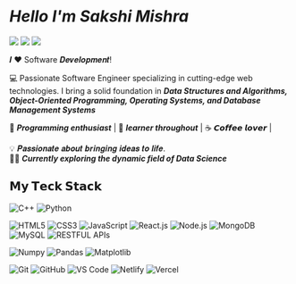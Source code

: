 # ***Hello I'm Sakshi Mishra***


[![](https://img.shields.io/badge/-@sakshi8299-%23181717?style=flat-square&logo=github)](https://github.com/sakshi8299)
[![](https://img.shields.io/badge/-@Sakshi_Mishra-%23181717?style=flat-square&logo=linkedin)](https://www.linkedin.com/in/sakshi-mishra-79b994203/)
[![](https://img.shields.io/badge/-@sakshi8299-%23181717?style=flat-square&logo=leetcode)](https://leetcode.com/u/sakshi8299/)


𝑰 ❤️ Software 𝑫𝒆𝒗𝒆𝒍𝒐𝒑𝒎𝒆𝒏𝒕!

:computer: Passionate Software Engineer specializing in cutting-edge web technologies. I bring a solid foundation in ***Data Structures and Algorithms, Object-Oriented Programming, Operating Systems, and Database Management Systems***

🖖 ***Programming enthusiast*** |  🎯 ***learner throughout*** | ☕️ 𝘾𝙤𝙛𝙛𝙚𝙚 𝙡𝙤𝙫𝙚𝙧 | 

💡 𝑷𝒂𝒔𝒔𝒊𝒐𝒏𝒂𝒕𝒆 𝒂𝒃𝒐𝒖𝒕 𝒃𝒓𝒊𝒏𝒈𝒊𝒏𝒈 𝒊𝒅𝒆𝒂𝒔 𝒕𝒐 𝒍𝒊𝒇𝒆.<br/>
👩‍💻 ***Currently exploring the dynamic field of Data Science***


## 𝗠𝘆 𝗧𝗲𝗰𝗸 𝗦𝘁𝗮𝗰𝗸
![C++](https://img.shields.io/badge/-C++-%231d365d?style=flat-square&logo=C++&logoColor=ffffff)
![Python](https://img.shields.io/badge/-Python-%23CC6699?style=flat-square&logo=Python&logoColor=ffffff)

![HTML5](https://img.shields.io/badge/-HTML5-%23E44D27?style=flat-square&logo=html5&logoColor=ffffff)
![CSS3](https://img.shields.io/badge/-CSS3-%231572B6?style=flat-square&logo=css3)
![JavaScript](https://img.shields.io/badge/-JavaScript-%23F7DF1C?style=flat-square&logo=javascript&logoColor=000000&labelColor=%23F7DF1C&color=%23FFCE5A)
![React.js](https://img.shields.io/badge/-React.js-%23282C34?style=flat-square&logo=react)
![Node.js](https://img.shields.io/badge/-Node.js-%23000000?style=flat-square&logo=nodedotjs)
![MongoDB](https://img.shields.io/badge/-MongoDB-%23282C34?style=flat-square&logo=MongoDB)
![MySQL](https://img.shields.io/badge/-MySQL-%23282C34?style=flat-square&logo=MySQL)
![RESTFUL APIs](https://img.shields.io/badge/-RESTFUL_APIs-%23282C34?style=flat-square&logo=RESTFUL_APIs)

![Numpy](https://img.shields.io/badge/-Numpy-%23282C34?style=flat-square&logo=Numpy)
![Pandas](https://img.shields.io/badge/-Pandas-%23282C34?style=flat-square&logo=Pandas)
![Matplotlib](https://img.shields.io/badge/-Matplotlib-%23282C34?style=flat-square&logo=Matplotlib)

![Git](https://img.shields.io/badge/-Git-%23F05032?style=flat-square&logo=git&logoColor=%23ffffff)
![GitHub](https://img.shields.io/badge/-GitHub-FCA121?style=flat-square&logo=github)
![VS Code](https://img.shields.io/badge/-VSCode-%23007ACC?style=flat-square&logo=visual-studio-code)
![Netlify](https://img.shields.io/badge/-Netlify-%2300C7B7?style=flat-square&logo=netlify&logoColor=ffffff)
![Vercel](https://img.shields.io/badge/-Vercel-%23ffffff?style=flat-square&logo=vercel&logoColor=000000)


